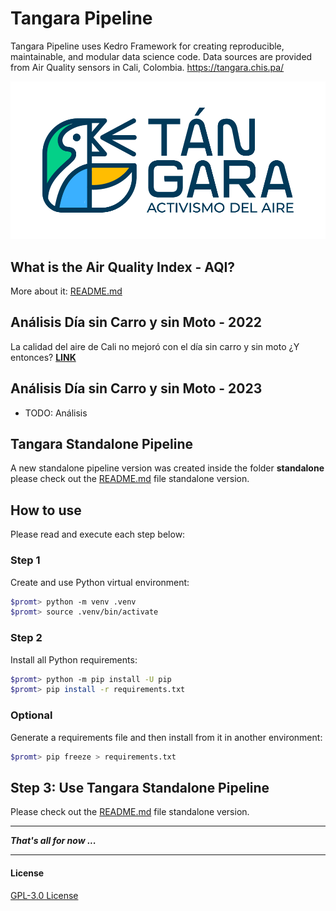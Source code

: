 # Tangara Pipeline
Tangara Pipeline uses Kedro Framework for creating reproducible, maintainable, and modular data science code. Data sources are provided from Air Quality sensors in Cali, Colombia. https://tangara.chis.pa/

[![Tangara Activismo del Aire](standalone/docs/logo-principal-color.png "Tangara Activismo del Aire")](standalone/README.md)

## What is the Air Quality Index - AQI?
More about it: [README.md](standalone/docs/README.md)

## Análisis Día sin Carro y sin Moto - 2022
La calidad del aire de Cali no mejoró con el día sin carro y sin moto ¿Y entonces?
**[LINK](https://cali.webnoticias.co/opinion/la-calidad-del-aire-de-cali-no-mejoro-con-el-dia-sin-carro-y-sin-moto-y-entonces)**

## Análisis Día sin Carro y sin Moto - 2023
- TODO: Análisis

## Tangara Standalone Pipeline
A new standalone pipeline version was created inside the folder **standalone** please check out the [README.md](standalone/README.md) file standalone version.

## How to use

Please read and execute each step below:

### Step 1

Create and use Python virtual environment:

```bash
$promt> python -m venv .venv
$promt> source .venv/bin/activate
```

### Step 2

Install all Python requirements:

```bash
$promt> python -m pip install -U pip
$promt> pip install -r requirements.txt
```

### Optional

Generate a requirements file and then install from it in another environment:

```bash
$promt> pip freeze > requirements.txt
```

## Step 3: Use Tangara Standalone Pipeline

Please check out the [README.md](standalone/README.md) file standalone version.

---

***That's all for now ...***

---

#### License

[GPL-3.0 License](./LICENSE)
